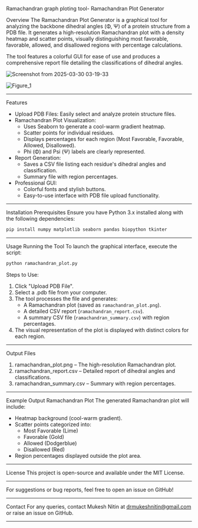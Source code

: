 Ramachandran graph ploting tool-
 Ramachandran Plot Generator

 Overview
The Ramachandran Plot Generator is a graphical tool for analyzing the backbone dihedral angles (Φ, Ψ) of a protein structure from a PDB file. It generates a high-resolution Ramachandran plot with a density heatmap and scatter points, visually distinguishing most favorable, favorable, allowed, and disallowed regions with percentage calculations.

The tool features a colorful GUI for ease of use and produces a comprehensive report file detailing the classifications of dihedral angles.


![Screenshot from 2025-03-30 03-19-33](https://github.com/user-attachments/assets/9b328187-0041-4fa2-b438-420c4f026c8c)

![Figure_1](https://github.com/user-attachments/assets/7bc6557a-6d04-4c12-a7c4-78f6c23e19a1)



---

 Features
- Upload PDB Files: Easily select and analyze protein structure files.
- Ramachandran Plot Visualization:
  - Uses Seaborn to generate a cool-warm gradient heatmap.
  - Scatter points for individual residues.
  - Displays percentages for each region (Most Favorable, Favorable, Allowed, Disallowed).
  - Phi (Φ) and Psi (Ψ) labels are clearly represented.
- Report Generation:
  - Saves a CSV file listing each residue's dihedral angles and classification.
  - Summary file with region percentages.
- Professional GUI:
  - Colorful fonts and stylish buttons.
  - Easy-to-use interface with PDB file upload functionality.

---

 Installation
 Prerequisites
Ensure you have Python 3.x installed along with the following dependencies:
```sh
pip install numpy matplotlib seaborn pandas biopython tkinter
```

---

 Usage
 Running the Tool
To launch the graphical interface, execute the script:
```sh
python ramachandran_plot.py
```
 Steps to Use:
1. Click "Upload PDB File".
2. Select a .pdb file from your computer.
3. The tool processes the file and generates:
   - A Ramachandran plot (saved as `ramachandran_plot.png`).
   - A detailed CSV report (`ramachandran_report.csv`).
   - A summary CSV file (`ramachandran_summary.csv`) with region percentages.
4. The visual representation of the plot is displayed with distinct colors for each region.

---

 Output Files
1. ramachandran_plot.png – The high-resolution Ramachandran plot.
2. ramachandran_report.csv – Detailed report of dihedral angles and classifications.
3. ramachandran_summary.csv – Summary with region percentages.

---

 Example Output
 Ramachandran Plot
The generated Ramachandran plot will include:
- Heatmap background (cool-warm gradient).
- Scatter points categorized into:
  - Most Favorable (Lime)
  - Favorable (Gold)
  - Allowed (Dodgerblue)
  - Disallowed (Red)
- Region percentages displayed outside the plot area.

---

 License
This project is open-source and available under the MIT License.

---
For suggestions or bug reports, feel free to open an issue on GitHub!

---

 Contact
For any queries, contact Mukesh Nitin at drmukeshnitin@gmail.com or raise an issue on GitHub.

---

